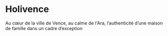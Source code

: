 # Holivence
Au cœur de la ville de Vence, au calme de l'Ara, l’authenticité d’une maison de famille dans un cadre d’exception
